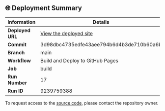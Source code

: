 ## 🌐 Deployment Summary

| Information | Details |
|-------------|---------|
| **Deployed URL** | [View the deployed site](https://First-Matter.github.io/multiplayer-test) |
| **Commit** | 3d98dbc4735edfe43aee794b6d4b3de710b60a6b |
| **Branch** | main |
| **Workflow** | Build and Deploy to GitHub Pages |
| **Job** | build |
| **Run Number** | 17 |
| **Run ID** | 9239759388 |

To request access to the [source code](https://github.com/First-Matter/playroom-hello-world), please contact the repository owner.
